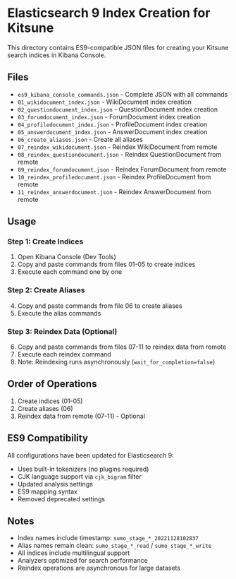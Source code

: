 # Elasticsearch 9 Index Creation for Kitsune

This directory contains ES9-compatible JSON files for creating your Kitsune search indices in Kibana Console.

## Files

- `es9_kibana_console_commands.json` - Complete JSON with all commands
- `01_wikidocument_index.json` - WikiDocument index creation
- `02_questiondocument_index.json` - QuestionDocument index creation
- `03_forumdocument_index.json` - ForumDocument index creation
- `04_profiledocument_index.json` - ProfileDocument index creation
- `05_answerdocument_index.json` - AnswerDocument index creation
- `06_create_aliases.json` - Create all aliases
- `07_reindex_wikidocument.json` - Reindex WikiDocument from remote
- `08_reindex_questiondocument.json` - Reindex QuestionDocument from remote
- `09_reindex_forumdocument.json` - Reindex ForumDocument from remote
- `10_reindex_profiledocument.json` - Reindex ProfileDocument from remote
- `11_reindex_answerdocument.json` - Reindex AnswerDocument from remote

## Usage

### Step 1: Create Indices
1. Open Kibana Console (Dev Tools)
2. Copy and paste commands from files 01-05 to create indices
3. Execute each command one by one

### Step 2: Create Aliases
4. Copy and paste commands from file 06 to create aliases
5. Execute the alias commands

### Step 3: Reindex Data (Optional)
6. Copy and paste commands from files 07-11 to reindex data from remote
7. Execute each reindex command
8. Note: Reindexing runs asynchronously (`wait_for_completion=false`)

## Order of Operations

1. Create indices (01-05)
2. Create aliases (06)
3. Reindex data from remote (07-11) - Optional

## ES9 Compatibility

All configurations have been updated for Elasticsearch 9:
- Uses built-in tokenizers (no plugins required)
- CJK language support via `cjk_bigram` filter
- Updated analysis settings
- ES9 mapping syntax
- Removed deprecated settings

## Notes

- Index names include timestamp: `sumo_stage_*_20221128102837`
- Alias names remain clean: `sumo_stage_*_read` / `sumo_stage_*_write`
- All indices include multilingual support
- Analyzers optimized for search performance
- Reindex operations are asynchronous for large datasets